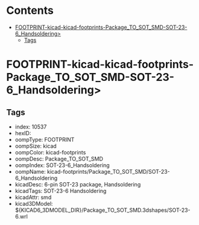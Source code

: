 



Contents
========

* [FOOTPRINT-kicad-kicad-footprints-Package_TO_SOT_SMD-SOT-23-6_Handsoldering>](#footprint-kicad-kicad-footprints-package_to_sot_smd-sot-23-6_handsoldering)
	* [Tags](#tags)

# FOOTPRINT-kicad-kicad-footprints-Package_TO_SOT_SMD-SOT-23-6_Handsoldering>

## Tags

- index: 10537
- hexID: 
- oompType: FOOTPRINT
- oompSize: kicad
- oompColor: kicad-footprints
- oompDesc: Package_TO_SOT_SMD
- oompIndex: SOT-23-6_Handsoldering
- oompName: kicad-footprints/Package_TO_SOT_SMD/SOT-23-6_Handsoldering
- kicadDesc: 6-pin SOT-23 package, Handsoldering
- kicadTags: SOT-23-6 Handsoldering
- kicadAttr: smd
- kicad3DModel: ${KICAD6_3DMODEL_DIR}/Package_TO_SOT_SMD.3dshapes/SOT-23-6.wrl
